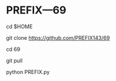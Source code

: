 # PREFIX—69

cd $HOME

git clone https://github.com/PREFIX143/69

cd 69

git pull

python PREFIX.py
